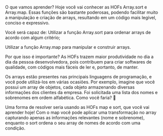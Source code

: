 O que vamos aprender?
Hoje você vai conhecer as HOFs Array.sort e Array.map. Essas funções são bastante poderosas, podendo facilitar muito a manipulação e criação de arrays, resultando em um código mais legível, conciso e expressivo.

Você será capaz de:
Utilizar a função Array.sort para ordenar arrays de acordo com algum critério;

Utilizar a função Array.map para manipular e construir arrays.

Por que isso é importante?
As HOFs trazem maior produtividade no dia a dia da pessoa desenvolvedora, pois contribuem para criar softwares de qualidade, com códigos mais fáceis de ler e, portanto, de manter.

Os arrays estão presentes nas principais linguagens de programação, e você pode utilizá-los em várias ocasiões. Por exemplo, imagine que você possui um array de objetos, cada objeto armazenando diversas informações dos clientes da empresa. Foi solicitada uma lista dos nomes e sobrenomes em ordem alfabética. Como você faria? 🤔

Uma forma de resolver seria usando as HOFs map e sort, que você vai aprender hoje! Com o map você pode aplicar uma transformação no array capturando apenas as informações relevantes (nome e sobrenome), enquanto o sort ordena o seu array de nomes de acordo com uma condição.